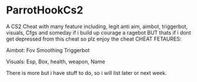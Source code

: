 # ParrotHookCs2
A CS2 Cheat with many feature including, legit anti aim, aimbot, triggerbot, visuals, Cfgs and someday if i build up courage a ragebot BUT thats if i dont get depressed from this cheat so plz enjoy the cheat
CHEAT FETAURES: 

Aimbot: Fov Smoothing Triggerbot

Visuals: Esp, Box, health, weapon, Name

There is more but i have stuff to do, so i will list later or next week.
